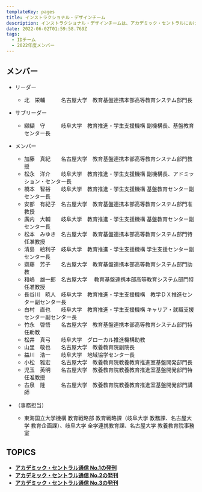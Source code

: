 ```yaml
---
templateKey: pages
title: インストラクショナル・デザインチーム
description: インストラクショナル・デザインチームは、アカデミック・セントラルにおける企画立案を担当します。
date: 2022-06-02T01:59:58.769Z
tags:
  - IDチーム
  - 2022年度メンバー
---
```

## メンバー

* リーダー

  * 北　栄輔　　　名古屋大学　教育基盤連携本部高等教育システム部門長
* サブリーダー

  * 纐纈　守　　　岐阜大学　教育推進・学生支援機構 副機構長、基盤教育センター長
* メンバー

  * 加藤　真紀　　名古屋大学　教育基盤連携本部高等教育システム部門教授
  * 松永　洋介　　岐阜大学　教育推進・学生支援機構 副機構長、アドミッション・センター長
  * 橋本　智裕　　岐阜大学　教育推進・学生支援機構 基盤教育センター副センター長
  * 安部　有紀子　名古屋大学　教育基盤連携本部高等教育システム部門准教授　　
  * 廣内　大輔　　岐阜大学　教育推進・学生支援機構 基盤教育センター副センター長
  * 松本　みゆき　名古屋大学　教育基盤連携本部高等教育システム部門特任准教授　　
  * 清島　絵利子　岐阜大学　教育推進・学生支援機構 学生支援センター副センター長
  * 齋藤　芳子　　名古屋大学　教育基盤連携本部高等教育システム部門助教
  * 和嶋　雄一郎　名古屋大学 　教育基盤連携本部高等教育システム部門特任准教授
  * 長谷川　暁人　岐阜大学　教育推進・学生支援機構　教学ＤＸ推進センター副センター長
  * 白村　直也　　岐阜大学　教育推進・学生支援機構 キャリア・就職支援センター副センター長
  * 竹永　啓悟　　名古屋大学　教育基盤連携本部高等教育システム部門特任助教　　
  * 松井　真弓　　岐阜大学　グローカル推進機構助教
  * 山里　敬也　　名古屋大学　教養教育院副院長
  * 益川　浩一　　岐阜大学　地域協学センター長
  * 小松　雅宏　　名古屋大学　教養教育院教養教育推進室基盤開発部門長
  * 児玉　英明　　名古屋大学　教養教育院教養教育推進室基盤開発部門特任准教授
  * 古泉　隆　　　名古屋大学　教養教育院教養教育推進室基盤開発部門講師
* （事務担当）

  * 東海国立大学機構 教育戦略部 教育戦略課（岐阜大学 教務課、名古屋大学 教育企画課）、岐阜大学 全学連携教育課、名古屋大学 教養教育院事務室

## TOPICS

* **[アカデミック・セントラル通信 No.1の発刊](http://ac.thers.ac.jp/news/academic_central_publication/)**
* **[アカデミック・セントラル通信 No.2の発刊](http://ac.thers.ac.jp/news/academic_central_publication-1/)**
* **[アカデミック・セントラル通信 No.3の発刊](http://ac.thers.ac.jp/news/academic_central_publication-2/)**